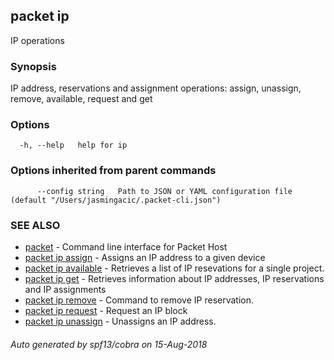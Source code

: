 ## packet ip

IP operations

### Synopsis

IP address, reservations and assignment operations: assign, unassign, remove, available, request and get 

### Options

```
  -h, --help   help for ip
```

### Options inherited from parent commands

```
      --config string   Path to JSON or YAML configuration file (default "/Users/jasmingacic/.packet-cli.json")
```

### SEE ALSO

* [packet](packet.md)	 - Command line interface for Packet Host
* [packet ip assign](packet_ip_assign.md)	 - Assigns an IP address to a given device
* [packet ip available](packet_ip_available.md)	 - Retrieves a list of IP resevations for a single project.
* [packet ip get](packet_ip_get.md)	 - Retrieves information about IP addresses, IP reservations and IP assignments
* [packet ip remove](packet_ip_remove.md)	 - Command to remove IP reservation.
* [packet ip request](packet_ip_request.md)	 - Request an IP block
* [packet ip unassign](packet_ip_unassign.md)	 - Unassigns an IP address.

###### Auto generated by spf13/cobra on 15-Aug-2018
